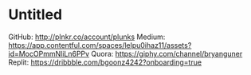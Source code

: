 # Untitled

GitHub: http://plnkr.co/account/plunks
Medium: https://app.contentful.com/spaces/lelpu0ihaz11/assets?id=MocOPmmNliLn6PPv
Quora: https://giphy.com/channel/bryanguner
Replit: https://dribbble.com/bgoonz4242?onboarding=true